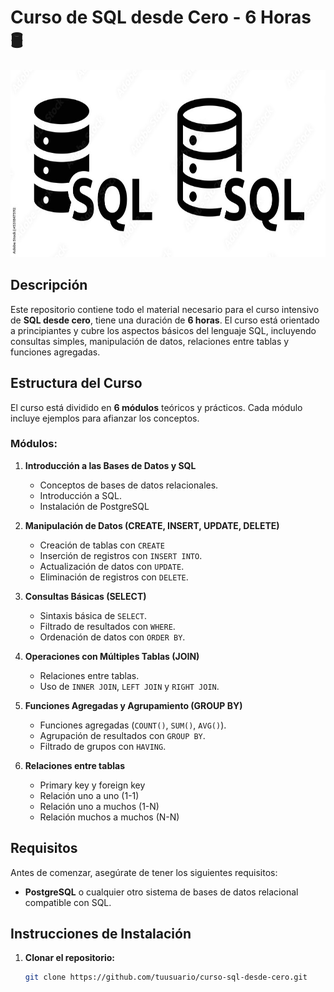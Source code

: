 # **Curso de SQL desde Cero - 6 Horas** 🛢️

<img src="imgs/sql.jpg/" alt="Descripción de la imagen" height=300 width="800">

## **Descripción**

Este repositorio contiene todo el material necesario para el curso intensivo de **SQL desde cero**, tiene una duración de **6 horas**. El curso está orientado a principiantes y cubre los aspectos básicos del lenguaje SQL, incluyendo consultas simples, manipulación de datos, relaciones entre tablas y funciones agregadas.

## **Estructura del Curso**

El curso está dividido en **6 módulos** teóricos y prácticos. Cada módulo incluye ejemplos para afianzar los conceptos.

### **Módulos:**
1. **Introducción a las Bases de Datos y SQL**
   - Conceptos de bases de datos relacionales.
   - Introducción a SQL.
   - Instalación de PostgreSQL

2. **Manipulación de Datos (CREATE, INSERT, UPDATE, DELETE)**
   - Creación de tablas con `CREATE`
   - Inserción de registros con `INSERT INTO`.
   - Actualización de datos con `UPDATE`.
   - Eliminación de registros con `DELETE`.

3. **Consultas Básicas (SELECT)**
   - Sintaxis básica de `SELECT`.
   - Filtrado de resultados con `WHERE`.
   - Ordenación de datos con `ORDER BY`.

4. **Operaciones con Múltiples Tablas (JOIN)**
   - Relaciones entre tablas.
   - Uso de `INNER JOIN`, `LEFT JOIN` y `RIGHT JOIN`.

5. **Funciones Agregadas y Agrupamiento (GROUP BY)**
   - Funciones agregadas (`COUNT()`, `SUM()`, `AVG()`).
   - Agrupación de resultados con `GROUP BY`.
   - Filtrado de grupos con `HAVING`.

6. **Relaciones entre tablas**
   - Primary key y foreign key
   - Relación uno a uno (1-1)
   - Relación uno a muchos (1-N)
   - Relación muchos a muchos (N-N)

## **Requisitos**

Antes de comenzar, asegúrate de tener los siguientes requisitos:

- **PostgreSQL** o cualquier otro sistema de bases de datos relacional compatible con SQL.

## **Instrucciones de Instalación**

1. **Clonar el repositorio:**

   ```bash
   git clone https://github.com/tuusuario/curso-sql-desde-cero.git
